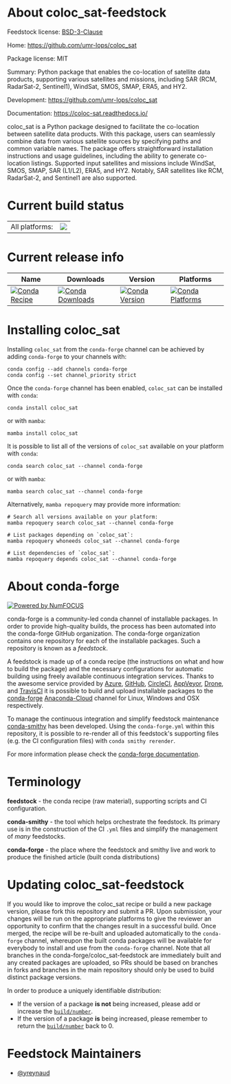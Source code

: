 About coloc_sat-feedstock
=========================

Feedstock license: [BSD-3-Clause](https://github.com/conda-forge/coloc_sat-feedstock/blob/main/LICENSE.txt)

Home: https://github.com/umr-lops/coloc_sat

Package license: MIT

Summary: Python package that enables the co-location of satellite data products, supporting various satellites and missions, including SAR (RCM, RadarSat-2, Sentinel1), WindSat, SMOS, SMAP, ERA5, and HY2.

Development: https://github.com/umr-lops/coloc_sat

Documentation: https://coloc-sat.readthedocs.io/

coloc_sat is a Python package designed to facilitate the co-location between satellite data products.
With this package, users can seamlessly combine data from various satellite sources by specifying paths and common variable names.
The package offers straightforward installation instructions and usage guidelines, including the ability to generate co-location listings.
Supported input satellites and missions include WindSat, SMOS, SMAP, SAR (L1/L2), ERA5, and HY2. Notably, SAR satellites like RCM, RadarSat-2, and Sentinel1 are also supported.


Current build status
====================


<table><tr><td>All platforms:</td>
    <td>
      <a href="https://dev.azure.com/conda-forge/feedstock-builds/_build/latest?definitionId=20277&branchName=main">
        <img src="https://dev.azure.com/conda-forge/feedstock-builds/_apis/build/status/coloc_sat-feedstock?branchName=main">
      </a>
    </td>
  </tr>
</table>

Current release info
====================

| Name | Downloads | Version | Platforms |
| --- | --- | --- | --- |
| [![Conda Recipe](https://img.shields.io/badge/recipe-coloc_sat-green.svg)](https://anaconda.org/conda-forge/coloc_sat) | [![Conda Downloads](https://img.shields.io/conda/dn/conda-forge/coloc_sat.svg)](https://anaconda.org/conda-forge/coloc_sat) | [![Conda Version](https://img.shields.io/conda/vn/conda-forge/coloc_sat.svg)](https://anaconda.org/conda-forge/coloc_sat) | [![Conda Platforms](https://img.shields.io/conda/pn/conda-forge/coloc_sat.svg)](https://anaconda.org/conda-forge/coloc_sat) |

Installing coloc_sat
====================

Installing `coloc_sat` from the `conda-forge` channel can be achieved by adding `conda-forge` to your channels with:

```
conda config --add channels conda-forge
conda config --set channel_priority strict
```

Once the `conda-forge` channel has been enabled, `coloc_sat` can be installed with `conda`:

```
conda install coloc_sat
```

or with `mamba`:

```
mamba install coloc_sat
```

It is possible to list all of the versions of `coloc_sat` available on your platform with `conda`:

```
conda search coloc_sat --channel conda-forge
```

or with `mamba`:

```
mamba search coloc_sat --channel conda-forge
```

Alternatively, `mamba repoquery` may provide more information:

```
# Search all versions available on your platform:
mamba repoquery search coloc_sat --channel conda-forge

# List packages depending on `coloc_sat`:
mamba repoquery whoneeds coloc_sat --channel conda-forge

# List dependencies of `coloc_sat`:
mamba repoquery depends coloc_sat --channel conda-forge
```


About conda-forge
=================

[![Powered by
NumFOCUS](https://img.shields.io/badge/powered%20by-NumFOCUS-orange.svg?style=flat&colorA=E1523D&colorB=007D8A)](https://numfocus.org)

conda-forge is a community-led conda channel of installable packages.
In order to provide high-quality builds, the process has been automated into the
conda-forge GitHub organization. The conda-forge organization contains one repository
for each of the installable packages. Such a repository is known as a *feedstock*.

A feedstock is made up of a conda recipe (the instructions on what and how to build
the package) and the necessary configurations for automatic building using freely
available continuous integration services. Thanks to the awesome service provided by
[Azure](https://azure.microsoft.com/en-us/services/devops/), [GitHub](https://github.com/),
[CircleCI](https://circleci.com/), [AppVeyor](https://www.appveyor.com/),
[Drone](https://cloud.drone.io/welcome), and [TravisCI](https://travis-ci.com/)
it is possible to build and upload installable packages to the
[conda-forge](https://anaconda.org/conda-forge) [Anaconda-Cloud](https://anaconda.org/)
channel for Linux, Windows and OSX respectively.

To manage the continuous integration and simplify feedstock maintenance
[conda-smithy](https://github.com/conda-forge/conda-smithy) has been developed.
Using the ``conda-forge.yml`` within this repository, it is possible to re-render all of
this feedstock's supporting files (e.g. the CI configuration files) with ``conda smithy rerender``.

For more information please check the [conda-forge documentation](https://conda-forge.org/docs/).

Terminology
===========

**feedstock** - the conda recipe (raw material), supporting scripts and CI configuration.

**conda-smithy** - the tool which helps orchestrate the feedstock.
                   Its primary use is in the construction of the CI ``.yml`` files
                   and simplify the management of *many* feedstocks.

**conda-forge** - the place where the feedstock and smithy live and work to
                  produce the finished article (built conda distributions)


Updating coloc_sat-feedstock
============================

If you would like to improve the coloc_sat recipe or build a new
package version, please fork this repository and submit a PR. Upon submission,
your changes will be run on the appropriate platforms to give the reviewer an
opportunity to confirm that the changes result in a successful build. Once
merged, the recipe will be re-built and uploaded automatically to the
`conda-forge` channel, whereupon the built conda packages will be available for
everybody to install and use from the `conda-forge` channel.
Note that all branches in the conda-forge/coloc_sat-feedstock are
immediately built and any created packages are uploaded, so PRs should be based
on branches in forks and branches in the main repository should only be used to
build distinct package versions.

In order to produce a uniquely identifiable distribution:
 * If the version of a package **is not** being increased, please add or increase
   the [``build/number``](https://docs.conda.io/projects/conda-build/en/latest/resources/define-metadata.html#build-number-and-string).
 * If the version of a package **is** being increased, please remember to return
   the [``build/number``](https://docs.conda.io/projects/conda-build/en/latest/resources/define-metadata.html#build-number-and-string)
   back to 0.

Feedstock Maintainers
=====================

* [@yreynaud](https://github.com/yreynaud/)
